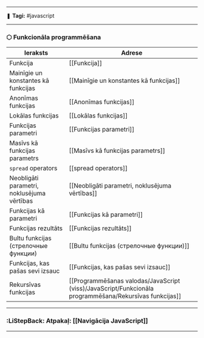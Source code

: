 ___

❚ **Tagi:** #javascript 

---
### ⬡ Funkcionāla programmēšana

|Ieraksts|Adrese|
|---|---|
|Funkcija|[[Funkcija]]|
|Mainīgie un konstantes kā funkcijas|[[Mainīgie un konstantes kā funkcijas]]|
|Anonīmas funkcijas|[[Anonīmas funkcijas]]|
|Lokālas funkcijas|[[Lokālas funkcijas]]|
|Funkcijas parametri|[[Funkcijas parametri]]|
|Masīvs kā funkcijas parametrs|[[Masīvs kā funkcijas parametrs]]|
|`spread` operators|[[spread operators]]|
|Neobligāti parametri, noklusējuma vērtības|[[Neobligāti parametri, noklusējuma vērtības]]|
|Funkcijas kā parametri|[[Funkcijas kā parametri]]|
|Funkcijas rezultāts|[[Funkcijas rezultāts]]|
|Bultu funkcijas (стрелочные функции)|[[Bultu funkcijas (стрелочные функции)]]|
|Funkcijas, kas pašas sevi izsauc|[[Funkcijas, kas pašas sevi izsauc]]|
|Rekursīvas funkcijas|[[Programmēšanas valodas/JavaScript (viss)/JavaScript/Funkcionāla programmēšana/Rekursīvas funkcijas]]|

---
### :LiStepBack: Atpakaļ: [[Navigācija JavaScript]]

___